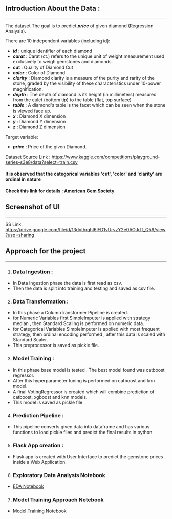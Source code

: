 ## Introduction About the Data :
***

The dataset The goal is to predict **_price_** of given diamond (Regression Analysis).

There are 10 independent variables (including id):

* **_id_** : unique identifier of each diamond
* **_carat_** : Carat (ct.) refers to the unique unit of weight measurement used exclusively to weigh gemstones and diamonds.
* **cut** : Quality of Diamond Cut
* **_color_** : Color of Diamond
* **_clarity_** : Diamond clarity is a measure of the purity and rarity of the stone, graded by the visibility of these characteristics under 10-power magnification.
* **_depth_** : The depth of diamond is its height (in millimeters) measured from the culet (bottom tip) to the table (flat, top surface)
* **_table_** : A diamond's table is the facet which can be seen when the stone is viewed face up.
* **_x_** : Diamond X dimension
* **_y_** : Diamond Y dimension
* **_z_** : Diamond Z dimension

Target variable:
* **_price_** : Price of the given Diamond.

 Dataset Source Link : https://www.kaggle.com/competitions/playground-series-s3e8/data?select=train.csv

#### It is observed that the categorical variables 'cut', 'color' and 'clarity' are ordinal in nature

#### Check this link for details : [American Gem Society](https://www.americangemsociety.org/ags-diamond-grading-system/)



## Screenshot of UI
***

SS Link: https://drive.google.com/file/d/13dvthrqhI6lFD1vUrvzY2e0AOJdT_Q59/view?usp=sharing




## Approach for the project
***

1. ### Data Ingestion :
* In Data Ingestion phase the data is first read as csv.
* Then the data is split into training and testing and saved as csv file.

2. ### Data Transformation :
* In this phase a ColumnTransformer Pipeline is created.
* for Numeric Variables first SimpleImputer is applied with strategy median , then Standard Scaling is performed on numeric data.
* for Categorical Variables SimpleImputer is applied with most frequent strategy, then ordinal encoding performed , after this data is scaled with Standard Scaler.
* This preprocessor is saved as pickle file.

3. ### Model Training :
* In this phase base model is tested . The best model found was catboost regressor.
* After this hyperparameter tuning is performed on catboost and knn model.
* A final VotingRegressor is created which will combine prediction of catboost, xgboost and knn models.
* This model is saved as pickle file.

4. ### Prediction Pipeline :
* This pipeline converts given data into dataframe and has various functions to load pickle files and predict the final results in python.

5. ### Flask App creation :
* Flask app is created with User Interface to predict the gemstone prices inside a Web Application.

6. ### Exploratory Data Analysis Notebook
* [EDA Notebook](https://github.com/Ayan-OP/Diamond_Price_Predictor_Project/blob/main/notebooks/EDA.ipynb)

7. ### Model Training Approach Notebook
* [Model Training Notebook](https://github.com/Ayan-OP/Diamond_Price_Predictor_Project/blob/main/notebooks/Model%20Training.ipynb)